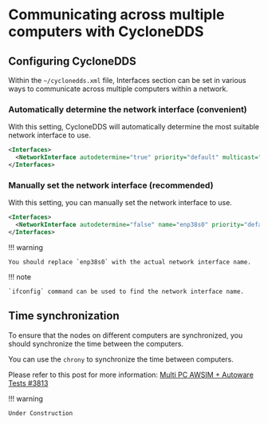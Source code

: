 # Communicating across multiple computers with CycloneDDS

## Configuring CycloneDDS

Within the `~/cyclonedds.xml` file, Interfaces section can be set in various ways to communicate across multiple computers within a network.

### Automatically determine the network interface (convenient)

With this setting, CycloneDDS will automatically determine the most suitable network interface to use.

```xml
<Interfaces>
  <NetworkInterface autodetermine="true" priority="default" multicast="default" />
</Interfaces>
```

### Manually set the network interface (recommended)

With this setting, you can manually set the network interface to use.

```xml
<Interfaces>
  <NetworkInterface autodetermine="false" name="enp38s0" priority="default" multicast="default" />
</Interfaces>
```

!!! warning

    You should replace `enp38s0` with the actual network interface name.

!!! note

    `ifconfig` command can be used to find the network interface name.

## Time synchronization

To ensure that the nodes on different computers are synchronized, you should synchronize the time between the computers.

You can use the `chrony` to synchronize the time between computers.

Please refer to this post for more information: [Multi PC AWSIM + Autoware Tests #3813](https://github.com/orgs/autowarefoundation/discussions/3813)

!!! warning

    Under Construction
